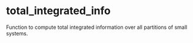 # total_integrated_info
Function to compute total integrated information over all partitions of small systems.
